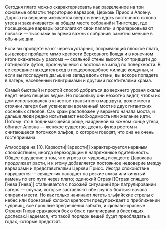 Сегодня плато можно охарактеризовать как разделенное на три основные области: территорию варваров, Церковь Приос и Алоэну. Дорога на вершину извивается вверх и вниз вдоль восточного склона утеса и заканчивается на общем месте собраний и Тингстеде, где посещающие варвары располагают свои палатки и припарковывают повозки — тысячами во время важных собраний, заметно меньше в обычные дни.

Если вы пройдете на юг через кустарник, покрывающий плоское плато, вы вскоре пройдете мимо крепости Верховного Вождя и в конечном итоге окажетесь у разлома — скальной стены высотой от тридцати до пятидесяти футов, протянувшейся с востока на запад по поверхности. В ее середине находится вход в пещероподобное жилище колдуньи, и если вы последуете дальше на запад вдоль стены, вы вскоре попадете в лагерь, населенный пилигримами и другими посетителями храма.

Самый быстрый и простой способ добраться до верхнего уровня скалы ведет через пещеры ведьм. Но поскольку они неохотно видят, чтобы их дом использовался в качестве транзитного маршрута, возле места стоянки лагеря был установлен временный мост из двух гигантских сосновых стволов. Сам храм расположен у верхнего начала моста, и дальше люди редко испытывают необходимость или желание идти. Потому что в поднимающейся роще, найденной на южном конце утеса, обитает Алоэна — женское существо, десять футов ростом и считающееся потомком эльфов, о котором говорят, что она не очень гостеприимна.

Атмосфера на [[0. Карвости|Карвости]] характеризуется нервным спокойствием, иногда переходящим в напряженное бдительность. Общее ощущение в том, что угроза от чудовищ и существ Давокара продолжает расти, и к этому добавляется постоянное недоверие между варварами и представителями Церкви Приос. Иногда спокойствие нарушается — священник нападает на резкие слова или кинутый камень по его пути через плато; одинокий Страж [[Страж спящего Гнева|Гнева]] сталкивается с похожей ситуацией при патрулировании лагеря — случаи, которые заставляют обе группы бояться начала спирали мести. Но как только начинают лететь эльфийские стрелы с небес или бронзовый колокол крепости предупреждает о приближении чудовищ, все прошлые прегрешения забыты, и кроваво-красные Стражи Гнева сражаются бок о бок с тамплиерами в блестящих доспехах.Надеемся, что такой порядок вещей будет преобладать в годах, которые предстоят. 